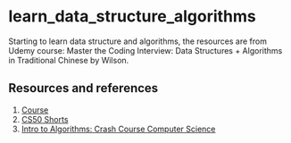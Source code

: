 # learn_data_structure_algorithms

Starting to learn data structure and algorithms, the resources are from Udemy course: Master the Coding Interview: Data Structures + Algorithms in Traditional Chinese by Wilson.

## Resources and references
1. [Course](https://www.udemy.com/course/algorithm-data-structure/)
2. [CS50 Shorts](https://www.youtube.com/playlist?list=PLhQjrBD2T381k8ul4WQ8SQ165XqY149WW)
3. [Intro to Algorithms: Crash Course Computer Science](https://www.youtube.com/watch?v=rL8X2mlNHPM)